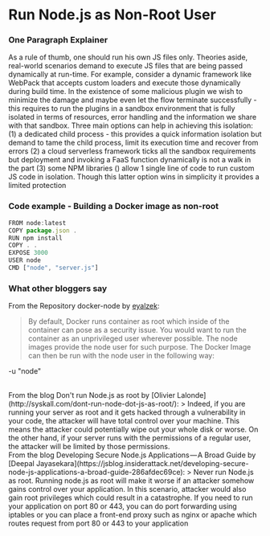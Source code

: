 # Run Node.js as Non-Root User

### One Paragraph Explainer
As a rule of thumb, one should run his own JS files only. Theories aside, real-world   scenarios demand to execute JS files that are being passed dynamically at run-time. For example, consider a dynamic framework like WebPack that accepts custom loaders and execute those dynamically during build time. In the existence of some malicious plugin we wish to minimize the damage and maybe even let the flow terminate successfully - this requires to run the plugins in a sandbox environment that is fully isolated in terms of resources, error handling and the information we share with that sandbox. Three main options can help in achieving this isolation: (1) a dedicated child process - this provides a quick information isolation but demand to tame the child process, limit its execution time and recover from errors (2) a cloud serverless framework ticks all the sandbox requirements but deployment and invoking a FaaS function dynamically is not a walk in the part (3) some NPM libraries () allow 1 single line of code to run custom JS code in isolation. Though this latter option wins in simplicity it provides a limited protection

### Code example - Building a Docker image as non-root
```javascript
FROM node:latest
COPY package.json .
RUN npm install
COPY . .
EXPOSE 3000
USER node
CMD ["node", "server.js"]
```

### What other bloggers say
From the Repository docker-node by [eyalzek](https://github.com/nodejs/docker-node/blob/master/docs/BestPractices.md#non-root-user):
> By default, Docker runs container as root which inside of the container can pose as a security issue. You would want to run the container as an unprivileged user wherever possible. The node images provide the node user for such purpose. The Docker Image can then be run with the node user in the following way:

-u "node"

<br/>
From the blog Don't run Node.js as root by [Olivier Lalonde](http://syskall.com/dont-run-node-dot-js-as-root/):
> Indeed, if you are running your server as root and it gets hacked through a vulnerability in your code, the attacker will have total control over your machine. This means the attacker could potentially wipe out your whole disk or worse. On the other hand, if your server runs with the permissions of a regular user, the attacker will be limited by those permissions.

<br/>
From the blog Developing Secure Node.js Applications — A Broad Guide by [Deepal Jayasekara](https://jsblog.insiderattack.net/developing-secure-node-js-applications-a-broad-guide-286afdec69ce):
> Never run Node.js as root. Running node.js as root will make it worse if an attacker somehow gains control over your application. In this scenario, attacker would also gain root privileges which could result in a catastrophe. If you need to run your application on port 80 or 443, you can do port forwarding using iptables or you can place a front-end proxy such as nginx or apache which routes request from port 80 or 443 to your application


